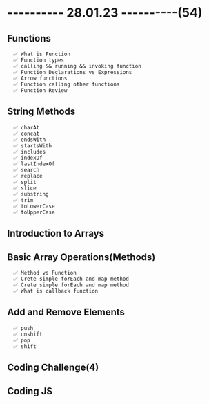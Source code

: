 # ---------- 28.01.23 ----------(54)

## Functions

      ✅ What is Function
      ✅ Function types
      ✅ calling && running && invoking function
      ✅ Function Declarations vs Expressions
      ✅ Arrow functions
      ✅ Function calling other functions
      ✅ Function Review

## String Methods

      ✅ charAt
      ✅ concat
      ✅ endsWith
      ✅ startsWith
      ✅ includes
      ✅ indexOf
      ✅ lastIndexOf
      ✅ search
      ✅ replace
      ✅ split
      ✅ slice
      ✅ substring
      ✅ trim
      ✅ toLowerCase
      ✅ toUpperCase

## Introduction to Arrays

## Basic Array Operations(Methods)

      ✅ Method vs Function
      ✅ Crete simple forEach and map method
      ✅ Crete simple forEach and map method
      ✅ What is callback function

## Add and Remove Elements

      ✅ push
      ✅ unshift
      ✅ pop
      ✅ shift

## Coding Challenge(4)

## Coding JS
